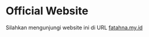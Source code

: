 # Official Website

Silahkan mengunjungi website ini di URL [fatahna.my.id]

[fatahna.my.id]: <http://www.fatahna.my.id>
